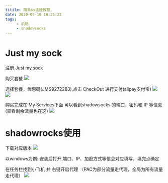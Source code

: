 ```yaml
---
titile: 简易ss连接教程
date: 2020-05-18 10:25:23
tags:
     - 机场
     - shadowsocks
---
```


# Just my sock

注册
[Just my sock](https://justmysocks2.net/)
<!-- more -->

购买套餐
![](http://qa5rgbn80.bkt.clouddn.com/justmysock1.png)

选择套餐，优惠码(JMS9272283),点击 CheckOut 进行支付(alipay支付宝)
![](http://qa5rgbn80.bkt.clouddn.com/justmysock2.png)
![](http://qa5rgbn80.bkt.clouddn.com/justmysock4.png)

购买完成在 My Services下面 可以看到shadowsocks 的端口，密码和 IP 等信息(查看剩余流量也在这)
![](http://qa5rgbn80.bkt.clouddn.com/justmysock5.png)

# shadowrocks使用

下载对应版本
![](http://qa5rgbn80.bkt.clouddn.com/justmysock6.png)

以windows为例:
安装后打开,端口、IP、加密方式等信息对应填写，填完点确定
![]()

在任务栏找到小飞机 并 右键开启代理 （PAC为部分流量走代理，全局为所有流量走代理）
![](http://qa5rgbn80.bkt.clouddn.com/justmysock7.png)